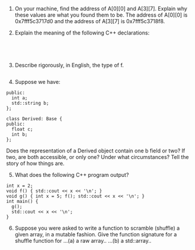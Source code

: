 1. On your machine, find the address of A[0][0] and A[3][7]. Explain why these values are what you found them to be.
 The address of A[0]\[0] is 0x7fff5c3717d0 and the address of A[3][7] is 0x7fff5c3718f8.

2. Explain the meaning of the following C++ declarations:
```double \*a[n];
```


 ```double (\*b)[n];
 ```

```double (\*c[n])();
```
```double (\*d())[n];
```

3. Describe rigorously, in English, the type of f.
```double (*f(double (*)(double, double[]), double)) (double, ...);
```

4. Suppose we have:
```class Base {
public:
  int a;
  std::string b;
};

class Derived: Base {
public:
  float c;
  int b;
};
```
Does the representation of a Derived object contain one b field or two? If two, are both accessible, or only one? Under what circumstances? Tell the story of how things are.

5. What does the following C++ program output?
```#include <iostream>
int x = 2;
void f() { std::cout << x << '\n'; }
void g() { int x = 5; f(); std::cout << x << '\n'; }
int main() {
  g();
  std::cout << x << '\n';
}
```

6. Suppose you were asked to write a function to scramble (shuffle) a given array, in a mutable fashion. Give the function signature for a shuffle function for
...(a) a raw array..
...(b) a std::array..
